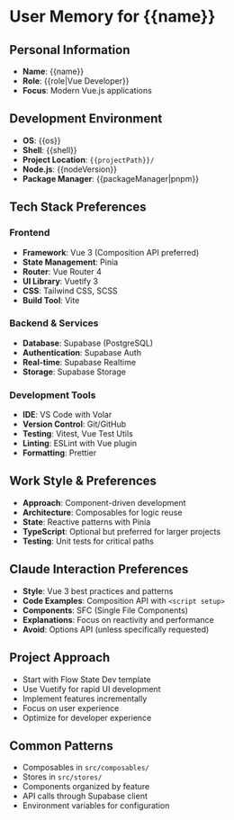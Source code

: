 # User Memory for {{name}}

## Personal Information
- **Name**: {{name}}
- **Role**: {{role|Vue Developer}}
- **Focus**: Modern Vue.js applications

## Development Environment
- **OS**: {{os}}
- **Shell**: {{shell}}
- **Project Location**: `{{projectPath}}/`
- **Node.js**: {{nodeVersion}}
- **Package Manager**: {{packageManager|pnpm}}

## Tech Stack Preferences
### Frontend
- **Framework**: Vue 3 (Composition API preferred)
- **State Management**: Pinia
- **Router**: Vue Router 4
- **UI Library**: Vuetify 3
- **CSS**: Tailwind CSS, SCSS
- **Build Tool**: Vite

### Backend & Services
- **Database**: Supabase (PostgreSQL)
- **Authentication**: Supabase Auth
- **Real-time**: Supabase Realtime
- **Storage**: Supabase Storage

### Development Tools
- **IDE**: VS Code with Volar
- **Version Control**: Git/GitHub
- **Testing**: Vitest, Vue Test Utils
- **Linting**: ESLint with Vue plugin
- **Formatting**: Prettier

## Work Style & Preferences
- **Approach**: Component-driven development
- **Architecture**: Composables for logic reuse
- **State**: Reactive patterns with Pinia
- **TypeScript**: Optional but preferred for larger projects
- **Testing**: Unit tests for critical paths

## Claude Interaction Preferences
- **Style**: Vue 3 best practices and patterns
- **Code Examples**: Composition API with `<script setup>`
- **Components**: SFC (Single File Components)
- **Explanations**: Focus on reactivity and performance
- **Avoid**: Options API (unless specifically requested)

## Project Approach
- Start with Flow State Dev template
- Use Vuetify for rapid UI development
- Implement features incrementally
- Focus on user experience
- Optimize for developer experience

## Common Patterns
- Composables in `src/composables/`
- Stores in `src/stores/`
- Components organized by feature
- API calls through Supabase client
- Environment variables for configuration